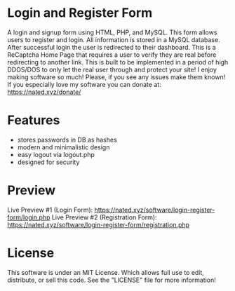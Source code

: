 Login and Register Form
====================================

A login and signup form using HTML, PHP, and MySQL. This form allows users to register and login. 
All information is stored in a MySQL database. After successful login the user is redirected to their dashboard.
This is a ReCaptcha Home Page that requires a user to verify they are real before redirecting to another link.
This is built to be implemented in a period of high DDOS/DOS to only let the real user through and protect your site!
I enjoy making software so much! Please, if you see any issues make them known! If you especially love
my software you can donate at: https://nated.xyz/donate/

Features
===============
* stores passwords in DB as hashes
* modern and minimalistic design
* easy logout via logout.php
* designed for security

Preview
========
Live Preview #1 (Login Form): https://nated.xyz/software/login-register-form/login.php
Live Preview #2 (Registration Form): https://nated.xyz/software/login-register-form/registration.php

License
==========
This software is under an MIT License. Which allows full use to edit, distribute, or sell this code.
See the "LICENSE" file for more information!
